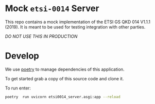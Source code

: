 # Mock `etsi-0014` Server

This repo contains a mock implementation of the ETSI GS QKD 014 V1.1.1 (2019).
It is meant to be used for testing integration with other parties. 

_DO NOT USE THIS IN PRODUCTION_ 


# Develop
We use [poetry](https://python-poetry.org/) to manage dependencies of this
application.

To get started grab a copy of this source code and clone it.

To run enter:
```bash
poetry  run uvicorn etsi0014_server.asgi:app --reload
```